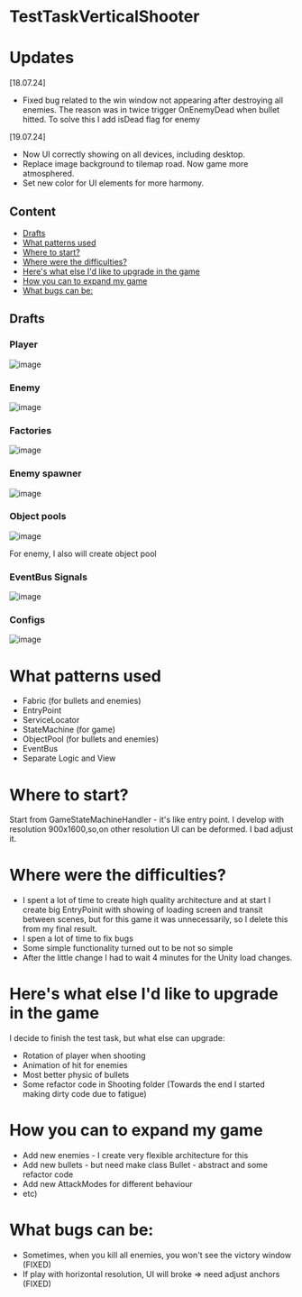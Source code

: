 # TestTaskVerticalShooter
# Updates
[18.07.24] 
  - Fixed bug related to the win window not appearing after destroying all enemies. The reason was in twice trigger OnEnemyDead when bullet hitted. To solve this I add isDead flag for enemy

[19.07.24] 
  - Now UI correctly showing on all devices, including desktop.
  - Replace image background to tilemap road. Now game more atmosphered.
  - Set new color for UI elements for more harmony.
     
## Content
* [Drafts](#drafts)
* [What patterns used](#What-patterns-used)
* [Where to start?](#where-to-start?)
* [Where were the difficulties?](#where-were-the-difficulties?)
* [Here's what else I'd like to upgrade in the game](#here's-what-else-I'd-like-to-upgrade-in-the-game)
* [How you can to expand my game](#how-you-can-to-expand-my-game)
* [What bugs can be:](#what-bugs-can-be:)
  
## Drafts
### Player
![image](https://github.com/user-attachments/assets/c41cb964-926d-4a3e-b051-592a64258538)
### Enemy
![image](https://github.com/user-attachments/assets/4862d700-0908-413d-a13c-494adeeb05bd)
### Factories
![image](https://github.com/user-attachments/assets/90dc6617-11a3-4126-b64b-02ec00f1899f)
### Enemy spawner
![image](https://github.com/user-attachments/assets/5919ca6b-f78c-477a-a9db-f70f4dc424e4)
### Object pools
![image](https://github.com/user-attachments/assets/cb836162-9ce4-4ae9-9cc2-720721122c20)

For enemy, I also will create object pool 
### EventBus Signals
![image](https://github.com/user-attachments/assets/bc4a2a9b-d309-46a6-b4cc-f2a1e73dee2b)
### Configs
![image](https://github.com/user-attachments/assets/cbd75a67-14cc-47b1-9f7a-132fe2816b30)
# What patterns used
  - Fabric (for bullets and enemies)
  - EntryPoint
  - ServiceLocator
  - StateMachine (for game)
  - ObjectPool (for bullets and enemies)
  - EventBus
  - Separate Logic and View
# Where to start?
Start from GameStateMachineHandler - it's like entry point. I develop with resolution 900x1600,so,on other resolution UI can be deformed. I bad adjust it.
# Where were the difficulties?
  - I spent a lot of time to create high quality architecture and at start I create big EntryPoinit with showing of loading screen and transit between scenes, but for this game it was unnecessarily, so I delete this from my final result.
  - I spen a lot of time to fix bugs
  - Some simple functionality turned out to be not so simple
  - After the little change I had to wait 4 minutes for the Unity load changes.
# Here's what else I'd like to upgrade in the game
I decide to finish the test task, but what else can upgrade:
  - Rotation of player when shooting
  - Animation of hit for enemies
  - Most better physic of bullets
  - Some refactor code in Shooting folder (Towards the end I started making dirty code due to fatigue)
# How you can to expand my game
  - Add new enemies - I create very flexible architecture for this
  - Add new bullets - but need make class Bullet - abstract and some refactor code
  - Add new AttackModes for different behaviour
  - etc) 
# What bugs can be:
  - Sometimes, when you kill all enemies, you won't see the victory window (FIXED)
  - If play with horizontal resolution, UI will broke => need adjust anchors (FIXED)

